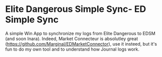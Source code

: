 # Elite Dangerous Simple Sync- ED Simple Sync

A simple Win App to synchronize my logs from Elite Dangerous to EDSM (and soon Inara).
Indeed, Market Connecteur is absolutley great (https://github.com/Marginal/EDMarketConnector), use it insteed, but it's fun to do my own tool and to understand how Journal logs work.
